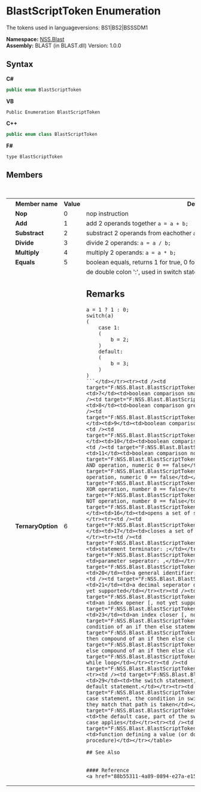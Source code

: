 # BlastScriptToken Enumeration
 

The tokens used in languageversions: BS1|BS2|BSSSDM1

**Namespace:**&nbsp;<a href="88b55311-4a89-0894-e27a-e157e443c7f7">NSS.Blast</a><br />**Assembly:**&nbsp;BLAST (in BLAST.dll) Version: 1.0.0

## Syntax

**C#**<br />
``` C#
public enum BlastScriptToken
```

**VB**<br />
``` VB
Public Enumeration BlastScriptToken
```

**C++**<br />
``` C++
public enum class BlastScriptToken
```

**F#**<br />
``` F#
type BlastScriptToken
```


## Members
&nbsp;<table><tr><th></th><th>Member name</th><th>Value</th><th>Description</th></tr><tr><td /><td target="F:NSS.Blast.BlastScriptToken.Nop">**Nop**</td><td>0</td><td>nop instruction</td></tr><tr><td /><td target="F:NSS.Blast.BlastScriptToken.Add">**Add**</td><td>1</td><td>add 2 operands together `a = a + b;`</td></tr><tr><td /><td target="F:NSS.Blast.BlastScriptToken.Substract">**Substract**</td><td>2</td><td>substract 2 operands from eachother `a = a - b;`</td></tr><tr><td /><td target="F:NSS.Blast.BlastScriptToken.Divide">**Divide**</td><td>3</td><td>divide 2 operands: `a = a / b;`</td></tr><tr><td /><td target="F:NSS.Blast.BlastScriptToken.Multiply">**Multiply**</td><td>4</td><td>multiply 2 operands: `a = a * b;`</td></tr><tr><td /><td target="F:NSS.Blast.BlastScriptToken.Equals">**Equals**</td><td>5</td><td>boolean equals, returns 1 for true, 0 for false; `a = a == b;`</td></tr><tr><td /><td target="F:NSS.Blast.BlastScriptToken.TernaryOption">**TernaryOption**</td><td>6</td><td>de double colon ':', used in switch statements and ternary operations: 

## Remarks

```
a = 1 ? 1 : 0; 
switch(a) 
(
    case 1: 
    (
        b = 2;
    )
    default: 
    (  
        b = 3;
    )
)
```</td></tr><tr><td /><td target="F:NSS.Blast.BlastScriptToken.SmallerThen">**SmallerThen**</td><td>7</td><td>boolean comparison smaller then, not including</td></tr><tr><td /><td target="F:NSS.Blast.BlastScriptToken.GreaterThen">**GreaterThen**</td><td>8</td><td>boolean comparison greater then, not including</td></tr><tr><td /><td target="F:NSS.Blast.BlastScriptToken.SmallerThenEquals">**SmallerThenEquals**</td><td>9</td><td>boolean comparison smaller then, including</td></tr><tr><td /><td target="F:NSS.Blast.BlastScriptToken.GreaterThenEquals">**GreaterThenEquals**</td><td>10</td><td>boolean comparison greater then, including</td></tr><tr><td /><td target="F:NSS.Blast.BlastScriptToken.NotEquals">**NotEquals**</td><td>11</td><td>boolean comparison not equals</td></tr><tr><td /><td target="F:NSS.Blast.BlastScriptToken.And">**And**</td><td>12</td><td>boolean AND operation, numeric 0 == false</td></tr><tr><td /><td target="F:NSS.Blast.BlastScriptToken.Or">**Or**</td><td>13</td><td>boolean OR operation, numeric 0 == false</td></tr><tr><td /><td target="F:NSS.Blast.BlastScriptToken.Xor">**Xor**</td><td>14</td><td>boolean XOR operation, number 0 == false</td></tr><tr><td /><td target="F:NSS.Blast.BlastScriptToken.Not">**Not**</td><td>15</td><td>boolean NOT operation, number 0 == false</td></tr><tr><td /><td target="F:NSS.Blast.BlastScriptToken.OpenParenthesis">**OpenParenthesis**</td><td>16</td><td>opens a set of statement(s): a compound | sequence</td></tr><tr><td /><td target="F:NSS.Blast.BlastScriptToken.CloseParenthesis">**CloseParenthesis**</td><td>17</td><td>closes a set of statement(s): a compound | sequence</td></tr><tr><td /><td target="F:NSS.Blast.BlastScriptToken.DotComma">**DotComma**</td><td>18</td><td>statement terminator: ;</td></tr><tr><td /><td target="F:NSS.Blast.BlastScriptToken.Comma">**Comma**</td><td>19</td><td>parameter seperator: ,</td></tr><tr><td /><td target="F:NSS.Blast.BlastScriptToken.Identifier">**Identifier**</td><td>20</td><td>a general identifier: values functions keywords</td></tr><tr><td /><td target="F:NSS.Blast.BlastScriptToken.Indexer">**Indexer**</td><td>21</td><td>a decimal seperator doubling as an indexer: . indexing is not yet supported</td></tr><tr><td /><td target="F:NSS.Blast.BlastScriptToken.IndexOpen">**IndexOpen**</td><td>22</td><td>an index opener [, not yet supported</td></tr><tr><td /><td target="F:NSS.Blast.BlastScriptToken.IndexClose">**IndexClose**</td><td>23</td><td>an index closer [, not yet supported</td></tr><tr><td /><td target="F:NSS.Blast.BlastScriptToken.If">**If**</td><td>24</td><td>the if condition of an if then else statement clause</td></tr><tr><td /><td target="F:NSS.Blast.BlastScriptToken.Then">**Then**</td><td>25</td><td>the then compound of an if then else clause</td></tr><tr><td /><td target="F:NSS.Blast.BlastScriptToken.Else">**Else**</td><td>26</td><td>the else compound of an if then else clause</td></tr><tr><td /><td target="F:NSS.Blast.BlastScriptToken.While">**While**</td><td>27</td><td>a while loop</td></tr><tr><td /><td target="F:NSS.Blast.BlastScriptToken.For">**For**</td><td>28</td><td /></tr><tr><td /><td target="F:NSS.Blast.BlastScriptToken.Switch">**Switch**</td><td>29</td><td>the switch statement, there must be at least 1 case or 1 default statement.</td></tr><tr><td /><td target="F:NSS.Blast.BlastScriptToken.Case">**Case**</td><td>30</td><td>the case statement, the condition in switch is matched to the value in case, if they match that path is taken</td></tr><tr><td /><td target="F:NSS.Blast.BlastScriptToken.Default">**Default**</td><td>31</td><td>the default case, part of the switch statement and chosen when no other case applies</td></tr><tr><td /><td target="F:NSS.Blast.BlastScriptToken.Function">**Function**</td><td>32</td><td>function defining a value (or does nothing to registers and is actually a procedure)</td></tr></table>

## See Also


#### Reference
<a href="88b55311-4a89-0894-e27a-e157e443c7f7">NSS.Blast Namespace</a><br />